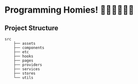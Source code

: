 # Programming Homies! 👨🏻‍💻👩🏽‍💻

## Project Structure
```
src
    ├── assets
    ├── components
    ├── etc
    ├── hooks
    ├── pages
    ├── providers
    ├── services
    ├── stores
    └── utils
    
```